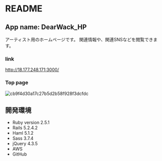 # README

## App name:  DearWack_HP
アーティスト用のホームページです。
関連情報や、関連SNSなどを閲覧できます。

### link
http://18.177.248.171:3000/

### Top page
![cb9f4d30a17c27b5d2b58f928f3dcfdc](https://user-images.githubusercontent.com/60655986/79111506-99bcdd00-7db7-11ea-974e-f02940c470fb.gif)

## 開発環境
* Ruby version 2.5.1
* Rails 5.2.4.2
* Haml 5.1.2
* Sass 3.7.4
* jQuery 4.3.5
* AWS
* GitHub
